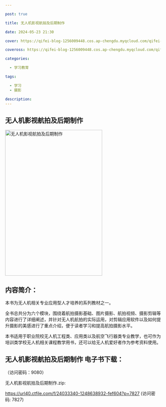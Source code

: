 ```yaml
---

post: true

title: 无人机影视航拍及后期制作

date: 2024-05-23 21:30

cover: https://qifei-blog-1256009448.cos.ap-chengdu.myqcloud.com/qifei-blog/660beb0a9f345e8d03fad8e7.jpg

coveross: https://qifei-blog-1256009448.cos.ap-chengdu.myqcloud.com/qifei-blog/660beb0a9f345e8d03fad8e7.jpg

categories:

  - 学习教育

tags:

  - 学习
  - 摄影

description:
---
```


## 无人机影视航拍及后期制作
<img alt="无人机影视航拍及后期制作 " class="aligncenter loading" data-was-processed="true" decoding="async" fetchpriority="high" height="471" src="https://qifei-blog-1256009448.cos.ap-chengdu.myqcloud.com/qifei-blog/660beb0a9f345e8d03fad8e7.jpg " style="cursor: zoom-in;" width="314"/>

## 内容简介：

本书为无人机相关专业应用型人才培养的系列教材之一。

全书总共分为六个模块，围绕着航拍摄影基础、图片摄影、航拍视频、摄影剪辑等内容进行了详细阐述，并针对无人机航拍的实际运用，对剪辑应用软件以及如何提升摄影的美感进行了重点介绍，便于读者学习和提高航拍摄影水平。

本书适用于职业院校无人机工程类、应用类以及航空飞行器类专业教学，也可作为培训类学校无人机相关课程教学用书，还可以给无人机爱好者作为参考资料使用。

## 无人机影视航拍及后期制作 电子书下载：

 （访问密码：9080）

无人机影视航拍及后期制作.zip: 

https://url40.ctfile.com/f/24033340-1248638932-fef604?p=7827 (访问密码: 7827)

